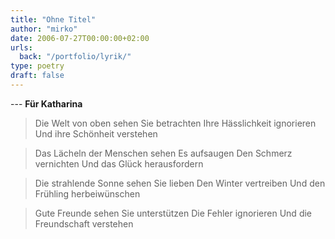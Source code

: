 ```yaml
---
title: "Ohne Titel"
author: "mirko"
date: 2006-07-27T00:00:00+02:00
urls:
  back: "/portfolio/lyrik/"
type: poetry
draft: false
---
```


--- **Für Katharina**

> Die Welt von oben sehen
> Sie betrachten
> Ihre Hässlichkeit ignorieren
> Und ihre Schönheit verstehen

> Das Lächeln der Menschen sehen
> Es aufsaugen
> Den Schmerz vernichten
> Und das Glück herausfordern

> Die strahlende Sonne sehen
> Sie lieben
> Den Winter vertreiben
> Und den Frühling herbeiwünschen

> Gute Freunde sehen
> Sie unterstützen
> Die Fehler ignorieren
> Und die Freundschaft verstehen